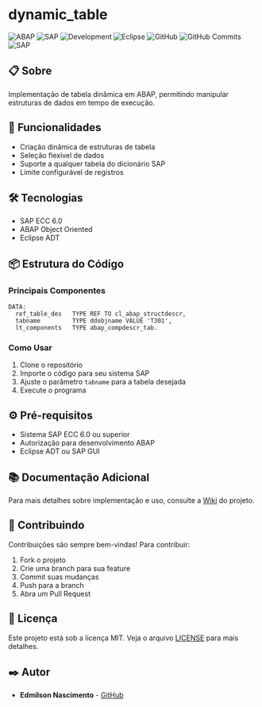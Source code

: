 # dynamic_table

![ABAP](https://img.shields.io/badge/ABAP-OO-blue?style=flat)
![SAP](https://img.shields.io/badge/SAP-ECC%206.0-yellow?style=flat)
![Development](https://img.shields.io/badge/Development-ABAP-brightgreen?style=flat)
![Eclipse](https://img.shields.io/badge/Eclipse-ADT-purple?style=flat)
![GitHub](https://img.shields.io/badge/GitHub-Repository-black?style=flat)
![GitHub Commits](https://img.shields.io/github/commit-activity/t/edmilson-nascimento/dynamic_table?style=flat)
![SAP](https://img.shields.io/badge/SAP-On%20Premise-orange?style=flat)

## 📋 Sobre
Implementação de tabela dinâmica em ABAP, permitindo manipular estruturas de dados em tempo de execução.

## 🚀 Funcionalidades
- Criação dinâmica de estruturas de tabela
- Seleção flexível de dados
- Suporte a qualquer tabela do dicionário SAP
- Limite configurável de registros

## 🛠️ Tecnologias
- SAP ECC 6.0
- ABAP Object Oriented
- Eclipse ADT

## 📦 Estrutura do Código

### Principais Componentes
```abap
DATA:
  ref_table_des   TYPE REF TO cl_abap_structdescr,
  tabname         TYPE ddobjname VALUE 'T301',
  lt_components   TYPE abap_compdescr_tab.
```

### Como Usar
1. Clone o repositório
2. Importe o código para seu sistema SAP
3. Ajuste o parâmetro `tabname` para a tabela desejada
4. Execute o programa

## ⚙️ Pré-requisitos
- Sistema SAP ECC 6.0 ou superior
- Autorização para desenvolvimento ABAP
- Eclipse ADT ou SAP GUI

## 📚 Documentação Adicional
Para mais detalhes sobre implementação e uso, consulte a [Wiki](https://github.com/edmilson-nascimento/dynamic_table/wiki) do projeto.

## 🤝 Contribuindo
Contribuições são sempre bem-vindas! Para contribuir:
1. Fork o projeto
2. Crie uma branch para sua feature
3. Commit suas mudanças
4. Push para a branch
5. Abra um Pull Request

## 📝 Licença
Este projeto está sob a licença MIT. Veja o arquivo [LICENSE](LICENSE) para mais detalhes.

## ✒️ Autor
* **Edmilson Nascimento** - [GitHub](https://github.com/edmilson-nascimento)
